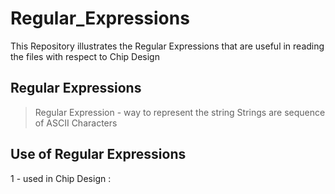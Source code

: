 # Regular_Expressions

This Repository illustrates the Regular Expressions that are useful in reading the files with respect to Chip Design

## Regular Expressions

>Regular Expression - way to represent the string
>Strings are sequence of ASCII Characters

## Use of Regular Expressions
1 - used in Chip Design : 


